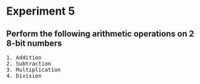 # Experiment 5
## Perform the following arithmetic operations on 2 8-bit numbers
<pre>
1. Addition
2. Subtraction
3. Multiplication
4. Division
</pre>

